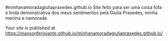 #minhanamoradagiuliapraxedes.github.io
Site feito para ser uma coisa fofa e linda demonstrativa dos meus sentimentos pela Giulia Praxedes, minha menina e namorada. 

 Your site is published at https://maxsonferovante.github.io/minhanamoradagiuliapraxedes.github.io/
